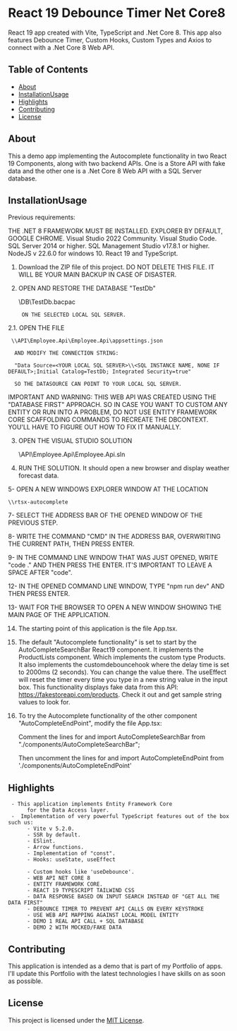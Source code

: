 # React 19 Debounce Timer Net Core8

React 19 app created with Vite, TypeScript and .Net Core 8. This app also features Debounce Timer, Custom Hooks, Custom Types and Axios to connect with a .Net Core 8 Web API. 

## Table of Contents
- [About](#about)
- [InstallationUsage](#installationusage)
- [Highlights](#highlights)
- [Contributing](#contributing)
- [License](#license)

## About
This a demo app implementing the Autocomplete functionality in two React 19 Components, along with two backend APIs. One is a Store API with fake data and the other one is a .Net Core 8 Web API with a SQL Server database.

## InstallationUsage

  Previous requirements:

  THE .NET 8 FRAMEWORK MUST BE INSTALLED.
  EXPLORER BY DEFAULT, GOOGLE CHROME.
  Visual Studio 2022 Community.
  Visual Studio Code.
  SQL Server 2014 or higher.
  SQL Management Studio v17.8.1 or higher.
  NodeJS v 22.6.0 for windows 10.
  React 19 and TypeScript. 
      

1. Download the ZIP file of this project.
   DO NOT DELETE THIS FILE. IT WILL BE YOUR MAIN BACKUP IN CASE OF DISASTER.

2. OPEN AND RESTORE THE DATABASE "TestDb"
   
    \\DB\TestDb.bacpac
    
        ON THE SELECTED LOCAL SQL SERVER.

  2.1. OPEN THE FILE 

     \\API\Employee.Api\Employee.Api\appsettings.json
      
      AND MODIFY THE CONNECTION STRING:
  
      "Data Source=<YOUR LOCAL SQL SERVER>\\<SQL INSTANCE NAME, NONE IF DEFAULT>;Initial Catalog=TestDb; Integrated Security=true"
  
      SO THE DATASOURCE CAN POINT TO YOUR LOCAL SQL SERVER.

IMPORTANT AND WARNING: 
               THIS WEB API WAS CREATED USING THE "DATABASE FIRST" APPROACH. SO IN CASE YOU WANT TO CUSTOM ANY ENTITY OR RUN INTO A PROBLEM, DO NOT USE ENTITY FRAMEWORK CORE SCAFFOLDING COMMANDS TO RECREATE THE DBCONTEXT. YOU'LL HAVE TO FIGURE OUT HOW TO FIX IT MANUALLY.

3. OPEN THE VISUAL STUDIO SOLUTION 

    \\API\Employee.Api\Employee.Api.sln

4. RUN THE SOLUTION. It should open a new browser and display weather
      forecast data.

5- OPEN A NEW WINDOWS EXPLORER WINDOW AT THE LOCATION 

    \\rtsx-autocomplete

7- SELECT THE ADDRESS BAR OF THE OPENED WINDOW OF THE PREVIOUS STEP.

8- WRITE THE COMMAND "CMD" IN THE ADDRESS BAR, OVERWRITING THE CURRENT PATH, THEN PRESS ENTER.

9- IN THE COMMAND LINE WINDOW THAT WAS JUST OPENED, WRITE "code ." AND THEN PRESS THE ENTER. IT'S IMPORTANT TO LEAVE A SPACE AFTER "code".

12- IN THE OPENED COMMAND LINE WINDOW, TYPE "npm run dev" AND THEN PRESS ENTER.

13- WAIT FOR THE BROWSER TO OPEN A NEW WINDOW SHOWING THE MAIN PAGE
    OF THE APPLICATION.

14. The starting point of this application is the file App.tsx.

15. The default "Autocomplete functionality" is set to start by the 
     AutoCompleteSearchBar React19 component. It implements the ProductLists component. Which implements the custom type Products. It also implements the customdebouncehook where the delay time is set to 2000ms (2 seconds). You can change the value there. The useEffect will reset the timer every time you type in a new string value in the input box. This functionality displays fake data from this API: https://fakestoreapi.com/products.
     Check it out and get sample string values to look for.

16. To try the Autocomplete functionality of the other component "AutoCompleteEndPoint", modify the file App.tsx:

     Comment the lines for <AutoCompleteSearchBar></AutoCompleteSearchBar>
     and 
     import AutoCompleteSearchBar from "./components/AutoCompleteSearchBar";

     Then uncomment the lines for <AutoCompleteEndPoint></AutoCompleteEndPoint>
     and
     import AutoCompleteEndPoint from './components/AutoCompleteEndPoint'

## Highlights

     - This application implements Entity Framework Core 
          for the Data Access layer.   
     -  Implementation of very powerful TypeScript features out of the box such us:
          - Vite v 5.2.0.
          - SSR by default.
          - ESlint.
          - Arrow functions.
          - Implementation of "const".
          - Hooks: useState, useEffect
          
          - Custom hooks like 'useDebounce'.
          - WEB API NET CORE 8
          - ENTITY FRAMEWORK CORE.
          - REACT 19 TYPESCRIPT TAILWIND CSS
          - DATA RESPONSE BASED ON INPUT SEARCH INSTEAD OF "GET ALL THE DATA FIRST"
          - DEBOUNCE TIMER TO PREVENT API CALLS ON EVERY KEYSTROKE
          - USE WEB API MAPPING AGAINST LOCAL MODEL ENTITY
          - DEMO 1 REAL API CALL + SQL DATABASE
          - DEMO 2 WITH MOCKED/FAKE DATA
          
## Contributing
 This application is intended as a demo that is part of my Portfolio of apps. 
 I'll update this Portfolio with the latest technologies I have skills on as soon as possible.

## License
This project is licensed under the [MIT License](LICENSE).
